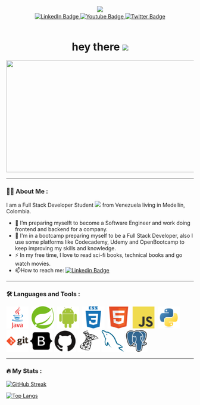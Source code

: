 <div id="header" align="center">
  <img src="https://media.giphy.com/media/i1JHRZSXO9LZZDHqii/giphy.gif" width="200"/>
  <div id="badges">
  <a href="https://www.linkedin.com/in/cesardavidmillan" target="_blank">
    <img src="https://img.shields.io/badge/LinkedIn-blue?style=for-the-badge&logo=linkedin&logoColor=white" alt="LinkedIn Badge"/>
  </a>
  <a href="your-youtube-URL">
    <img src="https://img.shields.io/badge/YouTube-red?style=for-the-badge&logo=youtube&logoColor=white" alt="Youtube Badge"/>
  </a>
  <a href="https://twitter.com/david_millan05" target="_blank">
    <img src="https://img.shields.io/badge/Twitter-blue?style=for-the-badge&logo=twitter&logoColor=white" alt="Twitter Badge"/>
  </a>
</div>
  <img src="https://komarev.com/ghpvc/?username=davidmillan5&style=flat-square&color=blue" alt=""/>
  
  <h1>
  hey there
  <img src="https://media.giphy.com/media/hvRJCLFzcasrR4ia7z/giphy.gif" width="30px"/>
</h1>
  
</div>

<div align="center">
  <img src="https://media.giphy.com/media/dWesBcTLavkZuG35MI/giphy.gif" width="600" height="300"/>
</div>

---

### :man_technologist: About Me :

I am a Full Stack Developer Student <img src="https://media.giphy.com/media/WUlplcMpOCEmTGBtBW/giphy.gif" width="30">  from Venezuela living in Medellín, Colombia.
- :telescope: I’m preparing myselft to become a Software Engineer and work doing frontend and backend for a company.
- :seedling: I'm in a bootcamp preparing myself to be a Full Stack Developer, also I use some platforms like Codecademy, Udemy and OpenBootcamp to keep improving my skills and knowledge.
- :zap: In my free time, I love to read sci-fi books, technical books and go watch movies.
- :mailbox:How to reach me: [![Linkedin Badge](https://img.shields.io/badge/-LinkedIn-blue?style=flat&logo=Linkedin&logoColor=white)](https://www.linkedin.com/in/cesardavidmillan)


---

### :hammer_and_wrench: Languages and Tools :

<div>
  <img src="https://github.com/devicons/devicon/blob/master/icons/java/java-original-wordmark.svg" title="Java" alt="Java" width="60" height="60"/>&nbsp;
  <img src="https://github.com/devicons/devicon/blob/master/icons/spring/spring-original.svg" title="Spring" alt="Spring" width="60" height="60"/>&nbsp;
  <img src="https://github.com/devicons/devicon/blob/master/icons/android/android-original.svg" title="Android" alt="Android" width="60" height="60"/>&nbsp;
  <img src="https://github.com/devicons/devicon/blob/master/icons/css3/css3-plain-wordmark.svg"  title="CSS3" alt="CSS" width="60" height="60"/>&nbsp;
  <img src="https://github.com/devicons/devicon/blob/master/icons/html5/html5-original.svg" title="HTML5" alt="HTML" width="60" height="60"/>&nbsp;
  <img src="https://github.com/devicons/devicon/blob/master/icons/javascript/javascript-original.svg" title="JavaScript" alt="JavaScript" width="60" height="60"/>&nbsp;
   <img src="https://github.com/devicons/devicon/blob/master/icons/python/python-original.svg" title="JavaScript" alt="JavaScript" width="60" height="60"/>&nbsp;
  <img src="https://github.com/devicons/devicon/blob/master/icons/git/git-original-wordmark.svg" title="Git" **alt="Git" width="60" height="60"/>
  <img src="https://github.com/devicons/devicon/blob/master/icons/bootstrap/bootstrap-plain.svg" title="Bootstrap" **alt="Bootstrap" width="60" height="60"/>
  <img src="https://github.com/devicons/devicon/blob/master/icons/github/github-original.svg" title="github" **alt="github" width="60" height="60"/>
  <img src="https://github.com/devicons/devicon/blob/master/icons/microsoftsqlserver/microsoftsqlserver-plain.svg" title="microsoftsqlserver" **alt="microsoftsqlserver" width="60" height="60"/>
  <img src="https://github.com/devicons/devicon/blob/master/icons/mysql/mysql-original.svg" title="mysql" **alt="mysql" width="60" height="60"/>
  <img src="https://github.com/devicons/devicon/blob/master/icons/postgresql/postgresql-original.svg" title="postgresql" **alt="postgresql" width="60" height="60"/>
</div>

---

### :fire: My Stats :

[![GitHub Streak](http://github-readme-streak-stats.herokuapp.com?user=davidmillan5&theme=dark&background=000000)](https://git.io/streak-stats)

[![Top Langs](https://github-readme-stats.vercel.app/api/top-langs/?username=davidmillan5&layout=compact&theme=vision-friendly-dark)](https://github.com/anuraghazra/github-readme-stats)

<!--
**davidmillan5/davidmillan5** is a ✨ _special_ ✨ repository because its `README.md` (this file) appears on your GitHub profile.

Here are some ideas to get you started:

- 🔭 I’m currently working on ...
- 🌱 I’m currently learning ...
- 👯 I’m looking to collaborate on ...
- 🤔 I’m looking for help with ...
- 💬 Ask me about ...
- 📫 How to reach me: ...
- 😄 Pronouns: ...
- ⚡ Fun fact: ...
-->
